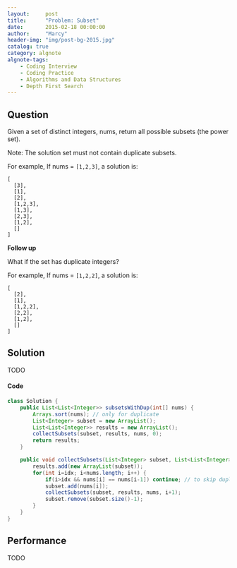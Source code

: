 ```yaml
---
layout:     post
title:      "Problem: Subset"
date:       2015-02-18 00:00:00
author:     "Marcy"
header-img: "img/post-bg-2015.jpg"
catalog: true
category: algnote
algnote-tags:
    - Coding Interview
    - Coding Practice
    - Algorithms and Data Structures
    - Depth First Search
---
```


## Question

Given a set of distinct integers, nums, return all possible subsets (the power set).

Note: The solution set must not contain duplicate subsets.

For example,
If nums = `[1,2,3]`, a solution is:

```
[
  [3],
  [1],
  [2],
  [1,2,3],
  [1,3],
  [2,3],
  [1,2],
  []
]
```

**Follow up**

What if the set has duplicate integers?

For example,
If nums = `[1,2,2]`, a solution is:

```
[
  [2],
  [1],
  [1,2,2],
  [2,2],
  [1,2],
  []
]
```

## Solution
TODO

#### Code
```java
class Solution {
    public List<List<Integer>> subsetsWithDup(int[] nums) {
        Arrays.sort(nums); // only for duplicate
        List<Integer> subset = new ArrayList();
        List<List<Integer>> results = new ArrayList();
        collectSubsets(subset, results, nums, 0); 
        return results;
    }

    public void collectSubsets(List<Integer> subset, List<List<Integer>> results, int[] nums, int idx) {
        results.add(new ArrayList(subset));
        for(int i=idx; i<nums.length; i++) {
            if(i>idx && nums[i] == nums[i-1]) continue; // to skip duplicate
            subset.add(nums[i]);
            collectSubsets(subset, results, nums, i+1);
            subset.remove(subset.size()-1);
        }
    }
}
```

## Performance
TODO